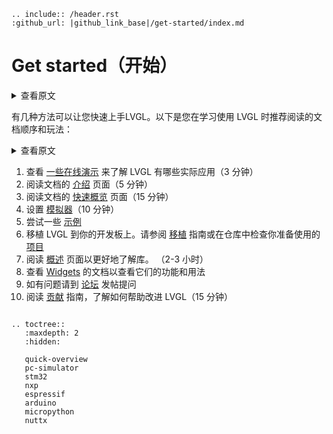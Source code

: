 ```eval_rst
.. include:: /header.rst 
:github_url: |github_link_base|/get-started/index.md
```
# Get started（开始）

<details>
<summary>查看原文</summary>
<p>

There are several ways to get your feet wet with LVGL. Here is one recommended order of documents to read and things to play with when you are learning to use LVGL:

</p>
</details>

有几种方法可以让您快速上手LVGL。以下是您在学习使用 LVGL 时推荐阅读的文档顺序和玩法：

<details>
<summary>查看原文</summary>
<p>

1. Check the [Online demos](https://lvgl.io/demos) to see LVGL in action (3 minutes)
2. Read the [Introduction](https://docs.lvgl.io/latest/en/html/intro/index.html) page of the documentation (5 minutes)
3. Read the [Quick overview](https://docs.lvgl.io/latest/en/html/get-started/quick-overview.html) page of the documentation (15 minutes)
4. Set up a [Simulator](https://docs.lvgl.io/latest/en/html/get-started/pc-simulator.html) (10 minutes)
5. Try out some [Examples](https://github.com/lvgl/lv_examples/)
6. Port LVGL to a board. See the [Porting](https://docs.lvgl.io/latest/en/html/porting/index.html) guide or check the ready to use [Projects](https://github.com/lvgl?q=lv_port_&type=&language=)
7. Read the [Overview](https://docs.lvgl.io/latest/en/html/overview/index.html) page to get a better understanding of the library. (2-3 hours)
8. Check the documentation of the [Widgets](https://docs.lvgl.io/latest/en/html/widgets/index.html) to see their features and usage
9. If you have questions got to the [Forum](http://forum.lvgl.io/)
10. Read the [Contributing](https://docs.lvgl.io/latest/en/html/contributing/index.html) guide to see how you can help to improve LVGL (15 minutes) 

</p>
</details>

1. 查看 [一些在线演示](https://lvgl.io/demos) 来了解 LVGL 有哪些实际应用（3 分钟）
2. 阅读文档的 [介绍](/intro/index) 页面（5 分钟）
3. 阅读文档的 [快速概览](/get-started/quick-overview/index) 页面（15 分钟）
4. 设置 [模拟器](/get-started/pc-simulator)（10 分钟）
5. 尝试一些 [示例](https://github.com/lvgl/lv_examples/)
6. 移植 LVGL 到你的开发板上。请参阅 [移植](/porting/index) 指南或在仓库中检查你准备使用的 [项目](https://github.com/lvgl?q=lv_port_&type=&language=)
7. 阅读 [概述](/overview/index) 页面以更好地了解库。 （2-3 小时）
8. 查看 [Widgets](/widgets/index) 的文档以查看它们的功能和用法
9. 如有问题请到 [论坛](http://forum.lvgl.io/) 发帖提问
10. 阅读 [贡献](/contributing/index) 指南，了解如何帮助改进 LVGL（15 分钟）

```eval_rst

.. toctree::
   :maxdepth: 2
   :hidden:

   quick-overview
   pc-simulator
   stm32
   nxp
   espressif
   arduino
   micropython
   nuttx
```

